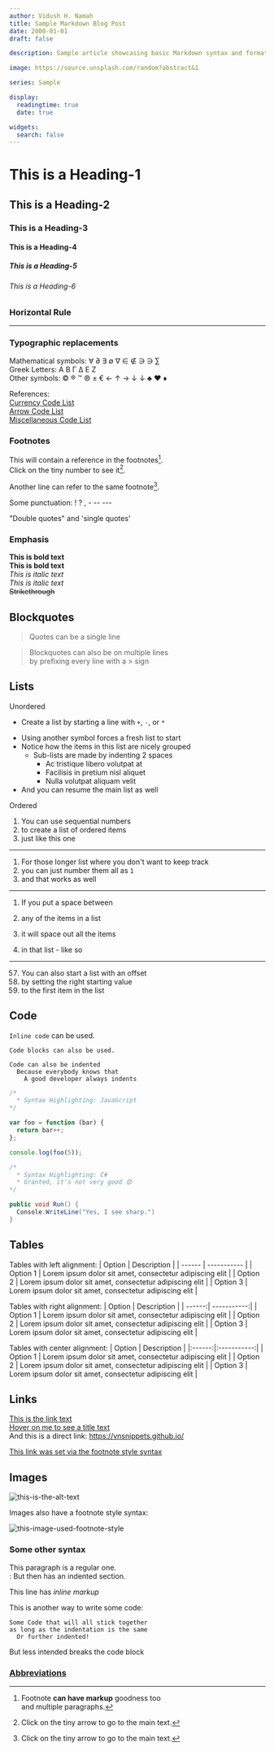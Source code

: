 ```yaml
---
author: Vidush H. Namah
title: Sample Markdown Blog Post
date: 2000-01-01
draft: false

description: Sample article showcasing basic Markdown syntax and formatting for HTML elements.

image: https://source.unsplash.com/random?abstract&1

series: Sample

display:
  readingtime: true
  date: true

widgets:
  search: false
---
```


# This is a Heading-1
## This is a Heading-2
### This is a Heading-3
#### This is a Heading-4
##### This is a Heading-5
###### This is a Heading-6

### Horizontal Rule
---

### Typographic replacements
Mathematical symbols:
&forall; &part; &exist; &empty;	&nabla;	&isin; &notin; &ni;	&ni; &sum;  
Greek Letters:
&Alpha;	&Beta; &Gamma; &Delta; &Epsilon; &Zeta;  
Other symbols:
&copy; &reg; &trade; &#8471; &pm; &euro; &larr; &uarr; &rarr; &darr;	&darr; &clubs; &hearts;	&diams;

References:  
[Currency Code List][html-currency-codes]  
[Arrow Code List][html-arrow-codes]  
[Miscellaneous Code List][html-misc-codes]

### Footnotes

This will contain a reference in the footnotes[^foot-first].  
Click on the tiny number to see it[^foot-second].

Another line can refer to the same footnote[^foot-second].

<!-- Here is how you define the footnotes -->
[^foot-first]: Footnote **can have markup** goodness too  
    and multiple paragraphs.

[^foot-second]: Click on the tiny arrow to go to the main text.

<!-- Links Shortcode -->
[html-currency-codes]: https://www.w3schools.com/charsets/ref_utf_currency.asp
[html-arrow-codes]: https://www.w3schools.com/charsets/ref_utf_arrows.asp
[html-misc-codes]: https://www.w3schools.com/charsets/ref_utf_symbols.asp


Some punctuation: ! ? , -  -- ---

"Double quotes" and 'single quotes'


### Emphasis
**This is bold text**  
__This is bold text__  
*This is italic text*  
_This is italic text_  
~~Strikethrough~~


## Blockquotes
> Quotes can be a single line

> Blockquotes can also be on multiple lines  
> by prefixing every line with a &gt; sign


## Lists

Unordered
+ Create a list by starting a line with `+`, `-`, or `*`
- Using another symbol forces a fresh list to start
- Notice how the items in this list are nicely grouped
  - Sub-lists are made by indenting 2 spaces
    * Ac tristique libero volutpat at
    + Facilisis in pretium nisl aliquet
    - Nulla volutpat aliquam velit
- And you can resume the main list as well

Ordered
1. You can use sequential numbers
2. to create a list of ordered items
3. just like this one
---
1. For those longer list where you don't want to keep track
1. you can just number them all as `1`
1. and that works as well
---
1. If you put a space between
1. any of the items in a list

1. it will space out all the items
1. in that list - like so
---
57. You can also start a list with an offset
1. by setting the right starting value
1. to the first item in the list


## Code
`Inline code` can be used.

```
Code blocks can also be used.
```

```
Code can also be indented
  Because everybody knows that
    A good developer always indents
```

``` js
/*
  * Syntax Highlighting: JavaScript
*/

var foo = function (bar) {
  return bar++;
};

console.log(foo(5));
```

```csharp
/*
  * Syntax Highlighting: C#
  * Granted, it's not very good 😟
*/

public void Run() {
  Console.WriteLine("Yes, I see sharp.")
}
```

## Tables

Tables with left alignment:
| Option | Description |
| ------ | ----------- |
| Option 1  | Lorem ipsum dolor sit amet, consectetur adipiscing elit |
| Option 2 | Lorem ipsum dolor sit amet, consectetur adipiscing elit |
| Option 3    | Lorem ipsum dolor sit amet, consectetur adipiscing elit |

Tables with right alignment:
| Option | Description |
| ------:| -----------:|
| Option 1  | Lorem ipsum dolor sit amet, consectetur adipiscing elit |
| Option 2 | Lorem ipsum dolor sit amet, consectetur adipiscing elit |
| Option 3    | Lorem ipsum dolor sit amet, consectetur adipiscing elit |

Tables with center alignment:
| Option | Description |
|:------:|:-----------:|
| Option 1  | Lorem ipsum dolor sit amet, consectetur adipiscing elit |
| Option 2 | Lorem ipsum dolor sit amet, consectetur adipiscing elit |
| Option 3    | Lorem ipsum dolor sit amet, consectetur adipiscing elit |


## Links
[This is the link text](https://vnsnippets.github.io/)  
[Hover on me to see a title text](https://vnsnippets.github.io/ "You are hovering!")  
And this is a direct link: https://vnsnippets.github.io/

<!-- This sets a "variable name" to a link -->
<!-- Typically set in the footnotes -->
<!-- Called the footnote style syntax -->
[the-link]: https://vnsnippets.github.io/

<!-- And this is how it is used -->
[This link was set via the footnote style syntax][the-link]


## Images
![this-is-the-alt-text](https://bit.ly/3kPGHfS?w=1000)  

Images also have a footnote style syntax:
<!-- Here is how you define the footnote variable -->
[image-link]: https://bit.ly/40joBTT

<!-- Here is how you use it -->
![this-image-used-footnote-style][image-link]



### Some other syntax

This paragraph is a regular one.  
: But then has an indented section.

This line has *inline markup*

This is another way to write some code:

    Some Code that will all stick together
    as long as the indentation is the same
      Or further indented!
  But less intended breaks the code block

### [Abbreviations](https://github.com/markdown-it/markdown-it-abbr)